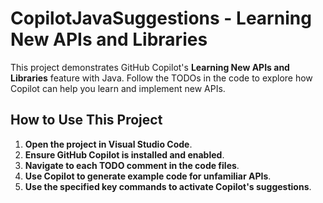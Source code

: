# CopilotJavaSuggestions - Learning New APIs and Libraries

This project demonstrates GitHub Copilot's **Learning New APIs and Libraries** feature with Java. Follow the TODOs in the code to explore how Copilot can help you learn and implement new APIs.

## How to Use This Project

1. **Open the project in Visual Studio Code**.
2. **Ensure GitHub Copilot is installed and enabled**.
3. **Navigate to each TODO comment in the code files**.
4. **Use Copilot to generate example code for unfamiliar APIs**.
5. **Use the specified key commands to activate Copilot's suggestions**.


